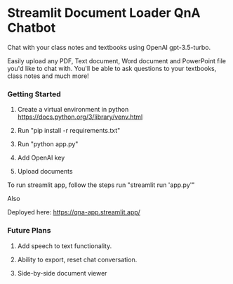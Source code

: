 # Streamlit Document Loader QnA Chatbot

Chat with your class notes and textbooks using OpenAI gpt-3.5-turbo.

Easily upload any PDF, Text document, Word document and PowerPoint file you'd like to chat with. You'll be able to ask questions to your textbooks, class notes and much more!

### Getting Started

1. Create a virtual environment in python https://docs.python.org/3/library/venv.html

2. Run "pip install -r requirements.txt"

3. Run "python app.py"

4. Add OpenAI key

5. Upload documents

To run streamlit app, follow the steps run "streamlit run 'app.py'"

Also

Deployed here: https://qna-app.streamlit.app/

### Future Plans

1. Add speech to text functionality.

2. Ability to export, reset chat conversation.

3. Side-by-side document viewer
